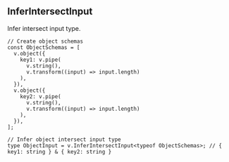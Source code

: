 InferIntersectInput
-------------------

Infer intersect input type.

    // Create object schemas
    const ObjectSchemas = [
      v.object({
        key1: v.pipe(
          v.string(),
          v.transform((input) => input.length)
        ),
      }),
      v.object({
        key2: v.pipe(
          v.string(),
          v.transform((input) => input.length)
        ),
      }),
    ];
    
    // Infer object intersect input type
    type ObjectInput = v.InferIntersectInput<typeof ObjectSchemas>; // { key1: string } & { key2: string }